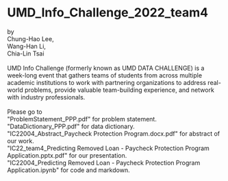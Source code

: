 # UMD_Info_Challenge_2022_team4

by <br>
Chung-Hao Lee, <br>
Wang-Han Li, <br>
Chia-Lin Tsai
<br>
<br>
UMD Info Challenge (formerly known as UMD DATA CHALLENGE) is a week-long event that gathers teams of students from across multiple academic institutions to work with partnering organizations to address real-world problems, provide valuable team-building experience, and network with industry professionals.
<br>
<br>
Please go to <br>
"ProblemStatement_PPP.pdf" for problem statement.  <br>
"DataDictionary_PPP.pdf" for data dictionary. <br>
"IC22004_Abstract_Paycheck Protection Program.docx.pdf" for abstract of our work. <br>
"IC22_team4_Predicting Removed Loan - Paycheck Protection Program Application.pptx.pdf" for our presentation. <br>
"IC22004_Predicting Removed Loan - Paycheck Protection Program Application.ipynb" for code and markdown. 


